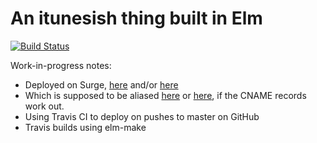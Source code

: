 # An itunesish thing built in Elm

[![Build Status](https://travis-ci.org/BillyZac/elm-itunes.svg?branch=master)](https://travis-ci.org/BillyZac/elm-itunes)

Work-in-progress notes:
- Deployed on Surge, [here](http://six-shooter.surge.sh/) and/or [here](http://wide-aunt.surge.sh/)
- Which is supposed to be aliased [here](http://media.practitionerscircle.org/) or [here](http://library.practitionerscircle.org/), if the CNAME records work out.
- Using Travis CI to deploy on pushes to master on GitHub
- Travis builds using elm-make
